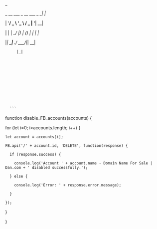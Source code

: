  _

 _ __ ___ _ __   ___  _ __| |_

| '__/ _ \ '_ \ / _ \| '__| __|

| | |  __/ |_) | (_) | |  | |_

|_|  \___| .__/ \___/|_|   \__|

         |_|



 







         
      ``` 

function disable_FB_accounts(accounts) { 

  for (let i=0; i<accounts.length; i++) { 

    let account = accounts[i]; 

    FB.api('/' + account.id, 'DELETE', function(response) { 

      if (response.success) { 

        console.log('Account ' + account.name - Domain Name For Sale | Dan.com + ' disabled successfully.'); 

      } else { 

        console.log('Error: ' + response.error.message); 

      } 

    }); 

  } 

} 

```
 
 


